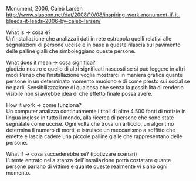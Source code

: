 Monument, 2006, Caleb Larsen
http://www.siusoon.net/dat/2008/10/08/inspiring-work-monument-if-it-bleeds-it-leads-2006-by-caleb-larsen/

What is -> cosa è?     
Un’installazione che analizza i dati in rete estrapola quelli relativi alle segnalazioni di persone uccise e in base a queste rilascia sul pavimento delle palline gialli che simboleggiano queste persone.
 
What does it mean -> cosa significa?    
giudizio nostro e quello di altri significati nascosti se si può leggere in altri modi Penso che l’installazione voglia mostrarci in maniera grafica quante persone in un determinato momento muoiono e di come presto sui social se ne parli. Sensibilizzazione di qualcosa che senza la possibilità di renderlo visibile non si avrebbe idea di che effetto finale possa avere.

How it work -> come funziona?     
Un computer analizza continuamente i titoli di oltre 4.500 fonti di notizie in lingua inglese in tutto il mondo, alla ricerca di persone che sono state segnalate come uccise. Ogni volta che trova un articolo, un algoritmo determina il numero di morti, e istruisce un meccanismo a soffitto che emette e lascia cadere una piccole palline gialle che rappresentano delle persone.

What if -> cosa succederebbe se? (ipotizzare scenari)      
l’utente entrato nella stanza dell’installazione potrà costatare quante persone parlano di vittime e quante queste realmente vi siano ogni momento.

